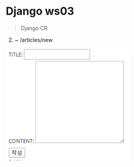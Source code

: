 # Django ws03

> Django CR
>
> 

2)  ~ /articles/new

![image-20210310223743383](django_ws3.assets/image-20210310223743383.png)